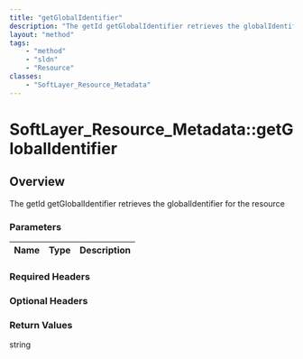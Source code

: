 ```yaml
---
title: "getGlobalIdentifier"
description: "The getId getGlobalIdentifier retrieves the globalIdentifier for the resource"
layout: "method"
tags:
    - "method"
    - "sldn"
    - "Resource"
classes:
    - "SoftLayer_Resource_Metadata"
---
```

# SoftLayer_Resource_Metadata::getGlobalIdentifier
## Overview 
The getId getGlobalIdentifier retrieves the globalIdentifier for the resource

### Parameters 
|Name | Type | Description |
| --- | --- | --- |


### Required Headers

### Optional Headers

### Return Values
string

